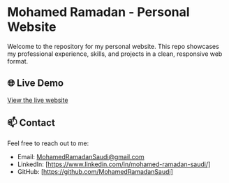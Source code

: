 # Mohamed Ramadan - Personal Website

Welcome to the repository for my personal website. This repo showcases my professional experience, skills, and projects in a clean, responsive web format.

## 🌐 Live Demo

[View the live website](https://mohamed-ramadan.me)

## 📫 Contact

Feel free to reach out to me:

- Email: MohamedRamadanSaudi@gmail.com
- LinkedIn: [https://www.linkedin.com/in/mohamed-ramadan-saudi/]
- GitHub: [https://github.com/MohamedRamadanSaudi]
